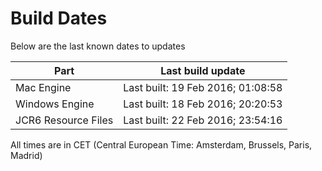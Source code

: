 # Build Dates

Below are the last known dates to updates

Part | Last build update
-----|-----
Mac Engine | Last built: 19 Feb 2016; 01:08:58
Windows Engine | Last built: 18 Feb 2016; 20:20:53
JCR6 Resource Files | Last built: 22 Feb 2016; 23:54:16
All times are in CET (Central European Time: Amsterdam, Brussels, Paris, Madrid)



